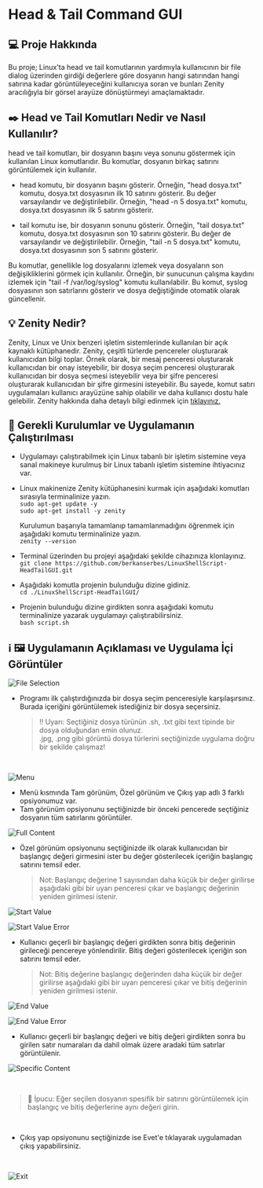# Head & Tail Command GUI

## :computer: Proje Hakkında
Bu proje; Linux'ta head ve tail komutlarının yardımıyla kullanıcının bir file dialog üzerinden girdiği değerlere göre dosyanın hangi satırından hangi satırına kadar görüntüleyeceğini kullanıcıya soran ve bunları Zenity aracılığıyla bir görsel arayüze dönüştürmeyi amaçlamaktadır.

## :black_nib: Head ve Tail Komutları Nedir ve Nasıl Kullanılır?
head ve tail komutları, bir dosyanın başını veya sonunu göstermek için kullanılan Linux komutlarıdır.
Bu komutlar, dosyanın birkaç satırını görüntülemek için kullanılır.

* head komutu, bir dosyanın başını gösterir. Örneğin, "head dosya.txt" komutu, dosya.txt dosyasının ilk 10 satırını gösterir. Bu değer varsayılandır ve değiştirilebilir. Örneğin, "head -n 5 dosya.txt" komutu, dosya.txt dosyasının ilk 5 satırını gösterir.

* tail komutu ise, bir dosyanın sonunu gösterir. Örneğin, "tail dosya.txt" komutu, dosya.txt dosyasının son 10 satırını gösterir. Bu değer de varsayılandır ve değiştirilebilir. Örneğin, "tail -n 5 dosya.txt" komutu, dosya.txt dosyasının son 5 satırını gösterir.

Bu komutlar, genellikle log dosyalarını izlemek veya dosyaların son değişikliklerini görmek için kullanılır. Örneğin, bir sunucunun çalışma kaydını izlemek için "tail -f /var/log/syslog" komutu kullanılabilir. Bu komut, syslog dosyasının son satırlarını gösterir ve dosya değiştiğinde otomatik olarak güncellenir.

## :bulb: Zenity Nedir?
Zenity, Linux ve Unix benzeri işletim sistemlerinde kullanılan bir açık kaynaklı kütüphanedir. Zenity, çeşitli türlerde pencereler oluşturarak kullanıcıdan bilgi toplar. Örnek olarak, bir mesaj penceresi oluşturarak kullanıcıdan bir onay isteyebilir, bir dosya seçim penceresi oluşturarak kullanıcıdan bir dosya seçmesi isteyebilir veya bir şifre penceresi oluşturarak kullanıcıdan bir şifre girmesini isteyebilir. Bu sayede, komut satırı uygulamaları kullanıcı arayüzüne sahip olabilir ve daha kullanıcı dostu hale gelebilir.
Zenity hakkında daha detaylı bilgi edinmek için [tıklayınız.](https://ostechnix.com/zenity-create-gui-dialog-boxes-in-bash-scripts/)

## :electric_plug: Gerekli Kurulumlar ve Uygulamanın Çalıştırılması
* Uygulamayı çalıştırabilmek için Linux tabanlı bir işletim sistemine veya sanal makineye kurulmuş bir Linux tabanlı işletim
  sistemine ihtiyacınız var.

* Linux makinenize Zenity kütüphanesini kurmak için aşağıdaki komutları sırasıyla terminalinize yazın. <br>
   `sudo apt-get update -y` <br>
   `sudo apt-get install -y zenity`

   Kurulumun başarıyla tamamlanıp tamamlanmadığını öğrenmek için aşağıdaki komutu terminalinize yazın. <br>
   `zenity --version`

* Terminal üzerinden bu projeyi aşağıdaki şekilde cihazınıza klonlayınız. <br>
  `git clone https://github.com/berkanserbes/LinuxShellScript-HeadTailGUI.git`

* Aşağıdaki komutla projenin bulunduğu dizine gidiniz. <br>
  `cd ./LinuxShellScript-HeadTailGUI/`

* Projenin bulunduğu dizine girdikten sonra aşağıdaki komutu terminalinize yazarak uygulamayı çalıştırabilirsiniz. <br>
  `bash script.sh`

## :information_source: :framed_picture: Uygulamanın Açıklaması ve Uygulama İçi Görüntüler
![File Selection](https://github.com/berkanserbes/LinuxShellScript-HeadTailGUI/blob/main/Screenshot/file-selection.png?raw=true)

* Programı ilk çalıştırdığınızda bir dosya seçim penceresiyle karşılaşırsınız. <br>
  Burada içeriğini görüntülemek istediğiniz bir dosya seçersiniz.

  > :bangbang: Uyarı: Seçtiğiniz dosya türünün .sh, .txt gibi text tipinde bir dosya olduğundan emin olunuz. <br>
    .jpg, .png gibi görüntü dosya türlerini seçtiğinizde uygulama doğru bir şekilde çalışmaz! 

<br>

![Menu](https://github.com/berkanserbes/LinuxShellScript-HeadTailGUI/blob/main/Screenshot/menu.png?raw=true)

* Menü kısmında Tam görünüm, Özel görünüm ve Çıkış yap adlı 3 farklı opsiyonumuz var.
* Tam görünüm opsiyonunu seçtiğinizde bir önceki pencerede seçtiğiniz dosyanın tüm satırlarını görüntüler. <br>
  
![Full Content](https://github.com/berkanserbes/LinuxShellScript-HeadTailGUI/blob/main/Screenshot/FullContent.png?raw=true)

* Özel görünüm opsiyonunu seçtiğinizde ilk olarak kullanıcıdan bir başlangıç değeri girmesini ister bu değer gösterilecek içeriğin başlangıç satırını temsil eder.
  
  > Not: Başlangıç değerine 1 sayısından daha küçük bir değer girilirse aşağıdaki gibi bir uyarı penceresi çıkar ve başlangıç değerinin yeniden girilmesi istenir.

![Start Value](https://github.com/berkanserbes/LinuxShellScript-HeadTailGUI/blob/main/Screenshot/start2.png?raw=true)

![Start Value Error](https://github.com/berkanserbes/LinuxShellScript-HeadTailGUI/blob/main/Screenshot/start-err.png?raw=true)

* Kullanıcı geçerli bir başlangıç değeri girdikten sonra bitiş değerinin girileceği pencereye yönlendirilir. Bitiş değeri gösterilecek içeriğin son satırını temsil eder.
  
  > Not: Bitiş değerine başlangıç değerinden daha küçük bir değer girilirse aşağıdaki gibi bir uyarı penceresi çıkar ve bitiş değerinin yeniden girilmesi istenir.
  
![End Value](https://github.com/berkanserbes/LinuxShellScript-HeadTailGUI/blob/main/Screenshot/end-1.png?raw=true)  

![End Value Error](https://github.com/berkanserbes/LinuxShellScript-HeadTailGUI/blob/main/Screenshot/end-2.png?raw=true)

* Kullanıcı geçerli bir başlangıç değeri ve bitiş değeri girdikten sonra bu girilen satır numaraları da dahil olmak üzere aradaki tüm satırlar görüntülenir.

![Specific Content](https://github.com/berkanserbes/LinuxShellScript-HeadTailGUI/blob/main/Screenshot/show-specific.png?raw=true)

<br>

> :mag_right: İpucu: Eğer seçilen dosyanın spesifik bir satırını görüntülemek için başlangıç ve bitiş değerlerine aynı değeri girin.

<br>

* Çıkış yap opsiyonunu seçtiğinizde ise Evet'e tıklayarak uygulamadan çıkış yapabilirsiniz.

<br>

![Exit](https://github.com/berkanserbes/LinuxShellScript-HeadTailGUI/blob/main/Screenshot/exit.png?raw=true)
